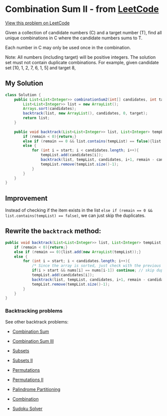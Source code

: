 # Combination Sum II - from [LeetCode](https://leetcode.com)
[View this problem on LeetCode](https://leetcode.com/problems/combination-sum-ii/description/)

Given a collection of candidate numbers (C) and a target number (T), find all unique combinations in C where the candidate numbers sums to T.

Each number in C may only be used once in the combination.

Note:
All numbers (including target) will be positive integers.
The solution set must not contain duplicate combinations.
For example, given candidate set [10, 1, 2, 7, 6, 1, 5] and target 8, 

## My Solution
```java
class Solution {
    public List<List<Integer>> combinationSum2(int[] candidates, int target) {
        List<List<Integer>> list = new ArrayList();
        Arrays.sort(candidates);
        backtrack(list, new ArrayList(), candidates, 0, target);
        return list;
    }
    
    public void backtrack(List<List<Integer>> list, List<Integer> tempList, int[] candidates, int start, int remain){
        if (remain < 0){return;}
        else if (remain == 0 && list.contains(tempList) == false){list.add(new ArrayList(tempList));}
        else {
            for (int i = start; i < candidates.length; i++){
                tempList.add(candidates[i]);
                backtrack(list, tempList, candidates, i+1, remain - candidates[i]);
                tempList.remove(tempList.size()-1);
            }
        }
    }
}
```

## Improvement
Instead of checking if the item exists in the list `else if (remain == 0 && list.contains(tempList) == false)`, we can just skip the duplicates.
## Rewrite the `backtrack` method:

```Java
public void backtrack(List<List<Integer>> list, List<Integer> tempList, int[] candidates, int start, int remain){
    if (remain < 0){return;}
    else if (remain == 0){list.add(new ArrayList(tempList));}
    else {
        for (int i = start; i < candidates.length; i++){
            /* Since the array is sorted, just check with the previous element to see if it is a duplicate. */
            if(i > start && nums[i] == nums[i-1]) continue; // skip duplicates
            tempList.add(candidates[i]);
            backtrack(list, tempList, candidates, i+1, remain - candidates[i]);
            tempList.remove(tempList.size()-1);
        }
    }
}
```

### Backtracking problems
See other backtrack problems:

* [Combination Sum](combination-sum.md)

* [Combination Sum III](combination-sum3.md)

* [Subsets](subsets.md)

* [Subsets II](subsets2.md)

* [Permutations](permutations.md)

* [Permutations II](permutations2.md)

* [Palindrome Partitioning](palindrome-partitioning.md)

* [Combination](combination.md)

* [Sudoku Solver](sudoku-solver.md)